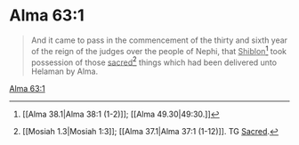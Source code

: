 # Alma 63:1

> And it came to pass in the commencement of the thirty and sixth year of the reign of the judges over the people of Nephi, that <u>Shiblon</u>[^a] took possession of those <u>sacred</u>[^b] things which had been delivered unto Helaman by Alma.

[Alma 63:1](https://www.churchofjesuschrist.org/study/scriptures/bofm/alma/63?lang=eng&id=p1#p1)


[^a]: [[Alma 38.1|Alma 38:1 (1-2)]]; [[Alma 49.30|49:30.]]
[^b]: [[Mosiah 1.3|Mosiah 1:3]]; [[Alma 37.1|Alma 37:1 (1-12)]]. TG [Sacred](https://www.churchofjesuschrist.org/study/scriptures/tg/sacred?lang=eng).
